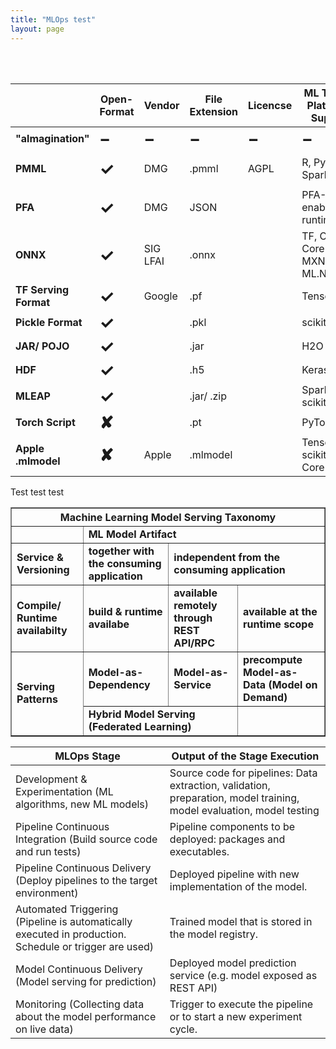 ```yaml
---
title: "MLOps test"
layout: page
---
```


<html lang="en" dir="ltr">
  <head>
    <meta charset="utf-8">
    <title></title>
  </head>
  <body>
​
​
<div class="page-layout-xl--default">
  <table class="table table-striped">
    <thead>
      <tr>
      <th class="table-head" scope="col" style="width: 200px;"></th>
      <th class="table-head" scope="col">Open-Format</th>
      <th class="table-head" scope="col">Vendor</th>
      <th class="table-head" scope="col">File Extension</th>
      <th class="table-head" scope="col">Licencse</th>
      <th class="table-head" scope="col">ML Tools &amp; Platforms Support</th>
      <th class="table-head" scope="col">Human-readable</th>
      <th class="table-head" scope="col">Compression</th>
    </tr>
​
  </thead>
  <tbody>
    <tr>
      <td scope="row"><b>"almagination"</b></td>
      <td><b style="font-size: 20pt;">−</b></td>
      <td><b style="font-size: 20pt;">−</b></td>
      <td><b style="font-size: 20pt;">−</b></td>
      <td><b style="font-size: 20pt;">−</b></td>
      <td><b style="font-size: 20pt;">−</b></td>
      <td><b style="font-size: 20pt;">−</b></td>
      <td><b style="font-size: 20pt;">✓</b></td>
    </tr>
    <tr>
      <td scope="row"><b>PMML</b></td>
      <td><b style="font-size: 20pt;">✓</b></td>
      <td>DMG</td>
      <td>.pmml</td>
      <td>AGPL</td>
      <td>R, Python, Spark</td>
      <td><b style="font-size: 20pt;">✓</b> (XML)</td>
      <td><b style="font-size: 20pt;">✘</b></td>
    </tr>
    <tr>
      <td scope="row"><b>PFA</b></td>
      <td><b style="font-size: 20pt;">✓</b></td>
      <td>DMG</td>
      <td>JSON</td>
      <td></td>
      <td>PFA-enabled runtime</td>
      <td><b style="font-size: 20pt;">✓</b> (JSON)</td>
      <td><b style="font-size: 20pt;">✘</b></td>
    </tr>
    <tr>
      <td scope="row"><b>ONNX</b></td>
      <td><b style="font-size: 20pt;">✓</b></td>
      <td>SIG<br>LFAI<br></td>
      <td>.onnx</td>
      <td></td>
      <td>TF, CNTK, Core ML, MXNet, ML.NET</td>
      <td><b style="font-size: 20pt;">−</b></td>
      <td><b style="font-size: 20pt;">✓</b></td>
    </tr>
    <tr>
      <td scope="row"><b>TF Serving Format</b></td>
      <td><b style="font-size: 20pt;">✓</b></td>
      <td>Google</td>
      <td>.pf</td>
      <td></td>
      <td>Tensor Flow</td>
      <td><b style="font-size: 20pt;">✘</b></td>
      <td>g-zip</td>
    </tr>
    <tr>
      <td scope="row"><b>Pickle Format</b></td>
      <td><b style="font-size: 20pt;">✓</b></td>
      <td></td>
      <td>.pkl</td>
      <td></td>
      <td>scikit-learn</td>
      <td><b style="font-size: 20pt;">✘</b></td>
      <td>g-zip</td>
    </tr>
    <tr>
      <td scope="row"><b>JAR/ POJO</b></td>
      <td><b style="font-size: 20pt;">✓</b></td>
      <td></td>
      <td>.jar</td>
      <td></td>
      <td>H2O</td>
      <td><b style="font-size: 20pt;">✘</b></td>
      <td><b style="font-size: 20pt;">✓</b></td>
    </tr>
    <tr>
      <td scope="row"><b>HDF</b></td>
      <td><b style="font-size: 20pt;">✓</b></td>
      <td></td>
      <td>.h5</td>
      <td></td>
      <td>Keras</td>
      <td><b style="font-size: 20pt;">✘</b></td>
      <td><b style="font-size: 20pt;">✓</b></td>
    </tr>
    <tr>
      <td scope="row"><b>MLEAP</b></td>
      <td><b style="font-size: 20pt;">✓</b></td>
      <td></td>
      <td>.jar/ .zip</td>
      <td></td>
      <td>Spark, TF, scikit-learn</td>
      <td><b style="font-size: 20pt;">✘</b></td>
      <td>g-zip</td>
    </tr>
    <tr>
      <td scope="row"><b>Torch Script</b></td>
      <td><b style="font-size: 20pt;">✘</b></td>
      <td></td>
      <td>.pt</td>
      <td></td>
      <td>PyTorch</td>
      <td><b style="font-size: 20pt;">✘</b></td>
      <td><b style="font-size: 20pt;">✓</b></td>
    </tr>
    <tr>
      <td scope="row"><b>Apple .mlmodel</b></td>
      <td><b style="font-size: 20pt;">✘</b></td>
      <td>Apple</td>
      <td>.mlmodel</td>
      <td></td>
      <td>TensorFlow, scikit-learn, Core ML</td>
      <td><b style="font-size: 20pt;">−</b></td>
      <td><b style="font-size: 20pt;">✓</b></td>
    </tr>
    </tbody>
  </table>
</div>

Test test test

<div class="page-layout-xl--default">
      <table class="table table-striped" border="1">
      <thead>
        <tr>
          <th class="table-head" scope="col" colspan="4"> Machine Learning Model Serving Taxonomy</th>
        </tr>
      </thead>
      <tbody>
        <tr>
          <td>&nbsp;</td>
          <td scope="row" colspan="3"><b>ML Model Artifact</b></td>
        </tr>
        <tr>
          <td scope="row"><b>Service & Versioning</b></td>
          <td ><b>together with the consuming application</b></td>
          <td colspan="2"><b>independent from the consuming application</b></td>
        </tr>
        <tr>
          <td scope="row"><b>Compile/ Runtime availabilty</b></td>
          <td><b>build & runtime availabe</b></td>
          <td><b>available remotely through REST API/RPC</b></td>
          <td><b>available at the runtime scope</b></td>
        </tr>
        <tr>
          <td scope="row" rowspan="2"><b>Serving Patterns</b></td>
          <td><b>Model-as-Dependency</b></td>
          <td><b>Model-as-Service</b></td>
          <td><b>precompute Model-as-Data (Model on Demand)</b></td>
        </tr>
        <tr>
          <td scope="row" colspan="2"><b>Hybrid Model Serving (Federated Learning)</b></td>
          <td>&nbsp;</td>
        </tr>
      </tbody>
    </table>
  </div>


   <!-- <div class="tg-wrap"><table class="tg"> -->
  <div class="page-layout-xl--default">
   <table class="table table-striped">
    <thead>
      <th  class="table-head" scope="col">MLOps Stage</th>
      <th  class="table-head" scope="col">Output of the Stage Execution</th>
    </thead>
    <tr>
      <td class="tg-0lax">Development &amp; Experimentation (ML algorithms, new ML models)</td>
      <td class="tg-0lax">Source code for pipelines: Data extraction, validation, preparation, model training, model evaluation, model testing</td>
    </tr>
    <tr>
      <td class="tg-0lax">Pipeline Continuous Integration (Build source code and run tests)</td>
      <td class="tg-0lax">Pipeline components to be deployed: packages and executables.</td>
    </tr>
    <tr>
      <td class="tg-0lax">Pipeline Continuous Delivery (Deploy pipelines to the target environment)</td>
      <td class="tg-0lax">Deployed pipeline with new implementation of the model.</td>
    </tr>
    <tr>
      <td class="tg-0lax">Automated Triggering (Pipeline is automatically executed in production. Schedule or trigger are used)</td>
      <td class="tg-0lax">Trained model that is stored in the model registry.</td>
    </tr>
    <tr>
      <td class="tg-0lax">Model Continuous Delivery (Model serving for prediction)</td>
      <td class="tg-0lax">Deployed model prediction service (e.g. model exposed as REST API)</td>
    </tr>
    <tr>
      <td class="tg-0lax">Monitoring (Collecting data about the model performance on live data)</td>
      <td class="tg-0lax">Trigger to execute the pipeline or to start a new experiment cycle.</td>
    </tr>
  </table></div>

</body>
</html>


